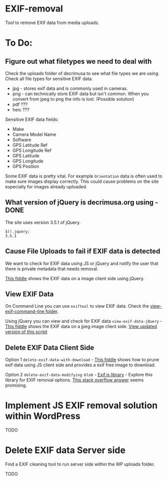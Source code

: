 # EXIF-removal

Tool to remove EXIf data from media uploads.

# To Do:

## Figure out what filetypes we need to deal with

Check the uploads folder of decrimusa to see what file types we are using. Check all file types for sensitive EXIF data.

- jpg - stores exif data and is commonly used in cameras.
- png - can technically store EXIF data but isn't common. When you convert from jpeg to png the info is lost. (Possible solution)
- pdf ???
- heic ???

Sensitive EXIF data fields:

- Make
- Camera Model Name
- Software
- GPS Latitude Ref
- GPS Longitude Ref
- GPS Latitude
- GPS Longitude
- GPS Position

Some EXIF data is pretty vital. For example `Orientation` data is often used to make sure images display correctly. This could cause problems on the site especially for images already uploaded.

## What version of jQuery is decrimusa.org using - DONE

The site uses version 3.5.1 of jQuery.

```
$().jquery;
3.5.1
```

## Cause File Uploads to fail if EXIF data is detected

We want to check for EXIF data using JS or jQuery and notify the user that there is private metadata that needs removal.

[This fiddle](https://codepen.io/romswellparian/pen/VLWBjz) shows the EXIF data on a image client side using jQuery.

## View EXIF Data

On Command Line you can use `exiftool` to view EXIF data. Check the [view-exif-command-line folder](./view-exif-command-line).

Using jQuery you can view and check for EXIF data `view-exif-data-jQuery` - [This fiddle](https://codepen.io/romswellparian/pen/VLWBjz) shows the EXIF data on a jpeg image client side. [View updated version of this script](./view-exif-data-jQuery)

## Delete EXIF Data Client Side

Option 1 `delete-exif-data-with-download` - [This fiddle](https://jsfiddle.net/mowglisanu/frhwm2xe/3/) shows how to prune exif data using JS client side and provides a exif free image to download.

Option 2 `delete-exif-data-modifying-blob` - [Exif.js library](https://github.com/exif-js/exif-js) - Explore this library for EXIF removal options. [This stack overflow answer](https://stackoverflow.com/questions/10341685/html-javascript-access-exif-data-before-file-upload?noredirect=1&lq=1) seems promising.

# Implement JS EXIF removal solution within WordPress

TODO

# Delete EXIF data Server side

Find a EXIF cleaning tool to run server side within the WP uploads folder.

TODO
